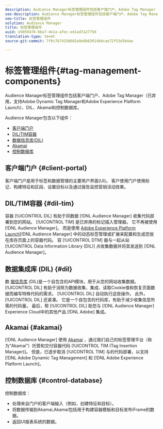```yaml
---
description: Audience Manager标签管理组件包括客户端门户、Adobe Tag Manager（已弃用，支持Adobe Dynamic Tag Manager和Adobe Experience Platform Launch）、DIL、Akamai和控制数据库。
seo-description: Audience Manager标签管理组件包括客户端门户、Adobe Tag Manager（已弃用，支持Adobe Dynamic Tag Manager和Adobe Experience Platform Launch）、DIL、Akamai和控制数据库。
seo-title: 标签管理组件
solution: Audience Manager
title: 标签管理组件
uuid: e5059478-6ba7-4e1a-afec-e41ad7a27750
translation-type: tm+mt
source-git-commit: 7f9c7b74150682e8e8b839148dcae72f53d3b4ae

---
```



# 标签管理组件{#tag-management-components}

Audience Manager标签管理组件包括客户端门户、Adobe Tag Manager（已弃用，支持Adobe Dynamic Tag Manager和Adobe Experience Platform Launch）、DIL、Akamai和控制数据库。

<!-- 

c_comptag.xml

 -->

Audience Manager包含以下组件：

* [客户端门户](../../reference/system-components/components-tag-management.md#client-portal)
* [DIL/TIM容器](../../reference/system-components/components-tag-management.md#dil-tim)
* [数据信息库(DIL)](../../reference/system-components/components-tag-management.md#dil)
* [Akamai](../../reference/system-components/components-tag-management.md#akamai)
* [控制数据库](../../reference/system-components/components-tag-management.md#control-database)

## 客户端门户 {#client-portal}

客户端门户是用于标签和数据管理的主要用户界面(UI)。 客户使用门户使用标记、构建特征和区段、设置目标以及通过报告监控营销活动效果。

## DIL/TIM容器 {#dil-tim}

容器 [!UICONTROL DIL] 有助于将数据 [!DNL Audience Manager] 收集代码部署到您的网站。 [!UICONTROL TIM] 是已弃用的标记插入管理器。 它不再被使用 [!DNL Audience Manager]。 而是使用 [Adobe Experience Platform Launch](https://marketing.adobe.com/resources/help/en_US/dtm/)[!DNL Audience Manager][](https://docs.adobelaunch.com/extension-reference/web/adobe-audience-manager-extension) 中的动态标签管理或扩展来配置和生成您放在库存页面上的容器代码。 容 [!UICONTROL DTM] 器与一起从站 [!UICONTROL Data Information Library (DIL)] 点收集数据并将其发送到 [!DNL Audience Manager]。

## 数据集成库 (DIL) {#dil}

数 [据信息库](../../dil/dil-overview.md) (DIL)是一个自包含的API模块，用于从您的网站收集数据。 [!UICONTROL DIL] 有助于消除为数据收集、集成、读取Cookie值和恢复页面数据而编写特殊代码的需求。 [!UICONTROL DIL] 自动执行这些操作。 此外， [!UICONTROL DIL] 还紧凑。 它是一个自包含的代码库，有助于减少收集信息所需的代码量。 最后，帮 [!UICONTROL DIL] 助您与 [!DNL Audience Manager] Experience Cloud中的其他产品 [!DNL Adobe] 集成。

## Akamai {#akamai}

[!DNL Audience Manager] 使用 [Akamai](https://www.akamai.com/html/about/index.html) ，通过我们自己的标签管理平台（称为“Akamai”）托管和交付容器代码 [!UICONTROL TIM (Tag Insertion Manager)]。 但是，已逐步取消 [!UICONTROL TIM] 与的代码部署，以支持 [!DNL Adobe Dynamic Tag Management] 和 [!DNL Adobe Experience Platform Launch]。

## 控制数据库 {#control-database}

控制数据库：

* 处理来自门户的客户端输入（例如，创建特征和目标）。
* 将数据传输到Akamai,Akamai包括用于构建容器模板和目标发布iFrame的数据。
* 返回UI报表系统的数据。

